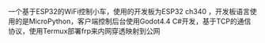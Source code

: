 一个基于ESP32的WiFi控制小车，使用的开发板为ESP32 ch340 ，开发板语言使用的是MicroPython，客户端控制后台使用Godot4.4 C#开发，基于TCP的通信协议，使用Termux部署frp来内网穿透映射到公网
